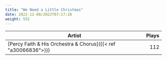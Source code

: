 ```yaml
---
title: "We Need a Little Christmas"
date: 2022-12-08/2022T07:17:28
weight: 552
---
```




 Artist | Plays 
----- | -----:
[Percy Faith & His Orchestra & Chorus]({{< ref "a30066836">}}) | 112
